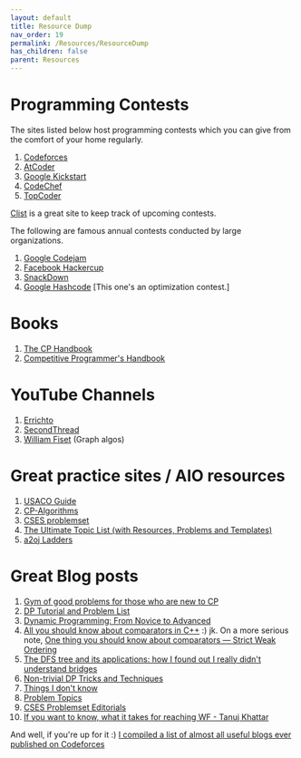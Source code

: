 ```yaml
---
layout: default
title: Resource Dump
nav_order: 19
permalink: /Resources/ResourceDump
has_children: false
parent: Resources
---
```


# Programming Contests

The sites listed below host programming contests which you can give from the comfort of your home regularly.

1. [Codeforces](https://codeforces.com/)
2. [AtCoder](https://atcoder.jp/)
3. [Google Kickstart](https://codingcompetitions.withgoogle.com/kickstart/)
4. [CodeChef](https://www.codechef.com/)
5. [TopCoder](https://www.topcoder.com/)

[Clist](https://clist.by/) is a great site to keep track of upcoming contests.

The following are famous annual contests conducted by large organizations. 
1. [Google Codejam](https://codingcompetitions.withgoogle.com/codejam/)
2. [Facebook Hackercup](https://www.facebook.com/codingcompetitions/hacker-cup)
3. [SnackDown](https://snackdown.codechef.com/)
4. [Google Hashcode](https://codingcompetitions.withgoogle.com/hashcode) [This one's an optimization contest.]

# Books

1. [The CP Handbook](https://cses.fi/book/book.pdf)
2. [Competitive Programmer's Handbook](https://www.amazon.com/Competitive-Programmers-Handbook-Antti-Laaksenon-ebook/dp/B086MYYLXP)

# YouTube Channels
1. [Errichto](https://www.youtube.com/c/Errichto)
2. [SecondThread](https://www.youtube.com/c/SecondThread)
3. [William Fiset](https://www.youtube.com/c/WilliamFiset-videos) (Graph algos)

# Great practice sites / AIO resources
1. [USACO Guide](https://usaco.guide/)
2. [CP-Algorithms](https://cp-algorithms.com/)
3. [CSES problemset](https://cses.fi/problemset/)
4. [The Ultimate Topic List (with Resources, Problems and Templates)](https://codeforces.com/blog/entry/95106)
5. [a2oj Ladders](https://a2oj.com/Ladders.html)

# Great Blog posts
1. [Gym of good problems for those who are new to CP](https://codeforces.com/blog/entry/97058)
2. [DP Tutorial and Problem List](https://codeforces.com/blog/entry/67679)
3. [Dynamic Programming: From Novice to Advanced](https://www.topcoder.com/thrive/articles/Dynamic%20Programming:%20From%20Novice%20to%20Advanced)
4. [All you should know about comparators in C++](https://codeforces.com/blog/entry/70237) :) jk. On a more serious note, [One thing you should know about comparators — Strict Weak Ordering](https://codeforces.com/blog/entry/72525)
5. [The DFS tree and its applications: how I found out I really didn't understand bridges](https://codeforces.com/blog/entry/68138)
6. [Non-trivial DP Tricks and Techniques](https://codeforces.com/blog/entry/47764)
7. [Things I don't know](https://codeforces.com/blog/entry/92248)
8. [Problem Topics](https://codeforces.com/blog/entry/55274)
9. [CSES Problemset Editorials](https://codeforces.com/blog/entry/83343)
10. [If you want to know, what it takes for reaching WF - Tanuj Khattar](https://drive.google.com/file/d/1HsNe4X8CZZ8FTkNPAA_tJaLcPjajRUwj/view)

And well, if you're up for it :)
[I compiled a list of almost all useful blogs ever published on Codeforces](https://codeforces.com/blog/entry/91363)

